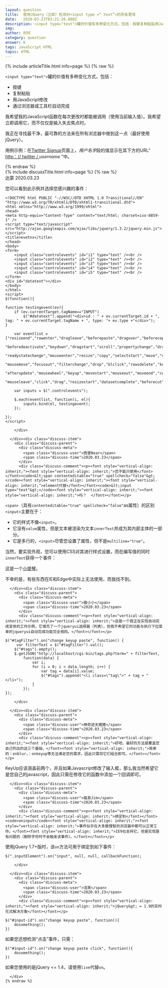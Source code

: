```yaml
---
layout: question
title:  使用JQuery（立即）检测对<input type =“ text”>的所有更改
date:   2020-03-23T03:21:26.000Z
description: <input type="text">罐的价值有多种变化方式，包括：按键复制粘贴用JavaScript修改通过浏览器或工具栏自动完成我希...
img: 
author: 村村
category: question
answer: 6
tags: JavaScript HTML
topic: HTML
---
```

<div class="article-root">
  <div class="article">
    {% include articleTitle.html info=page %}
    {% raw %}
    <div class="article-content"><p><font style="vertical-align: inherit;"></font><code>&lt;input type="text"&gt;</code><font style="vertical-align: inherit;"><font style="vertical-align: inherit;">罐</font><font style="vertical-align: inherit;">的价值有多种</font><font style="vertical-align: inherit;">变化方式，包括：</font></font></p>

<ul>
<li><font style="vertical-align: inherit;"><font style="vertical-align: inherit;">按键</font></font></li>
<li><font style="vertical-align: inherit;"><font style="vertical-align: inherit;">复制粘贴</font></font></li>
<li><font style="vertical-align: inherit;"><font style="vertical-align: inherit;">用JavaScript修改</font></font></li>
<li><font style="vertical-align: inherit;"><font style="vertical-align: inherit;">通过浏览器或工具栏自动完成</font></font></li>
</ul>

<p><font style="vertical-align: inherit;"><font style="vertical-align: inherit;">我希望我的JavaScript函数在每次更改时都能被调用（使用当前输入值）。</font><font style="vertical-align: inherit;">我希望立即调用它，而不仅仅是输入失去焦点时。</font></font></p>

<p><font style="vertical-align: inherit;"><font style="vertical-align: inherit;">我正在寻找最干净，最可靠的方法来在所有浏览器中做到这一点（最好使用jQuery）。</font></font></p>

<p><font style="vertical-align: inherit;"><font style="vertical-align: inherit;">用例示例：在</font></font><a href="http://twitter.com/signup" rel="noreferrer"><font style="vertical-align: inherit;"><font style="vertical-align: inherit;">Twitter Signup</font></font></a><font style="vertical-align: inherit;"><font style="vertical-align: inherit;">页面上，</font></font><em><font style="vertical-align: inherit;"><font style="vertical-align: inherit;">用户名字</font></font></em><font style="vertical-align: inherit;"><font style="vertical-align: inherit;">段的值显示在其</font><font style="vertical-align: inherit;">下方</font><font style="vertical-align: inherit;">的URL“ </font></font><a href="http://twitter/" rel="noreferrer"><font style="vertical-align: inherit;"><font style="vertical-align: inherit;">http：// twitter / </font></font></a><em><font style="vertical-align: inherit;"><font style="vertical-align: inherit;">username</font></font></em><font style="vertical-align: inherit;"><font style="vertical-align: inherit;"> ”中。</font></font></p></div>
    {% endraw %}
  </div>

  <div class="discuss-wrapper">
    {% include discussTitle.html info=page %}
    {% raw %}
    <div class="discuss-item">
        <div class="discuss-parent">
          <div class="discuss-meta">
            <span class="discuss-user">达蒙</span>
            <span class="discuss-time">2020.03.23</span>
          </div>
          <div class="discuss-comment"><p><font style="vertical-align: inherit;"><font style="vertical-align: inherit;">您可以看到此示例并选择您感兴趣的事件：</font></font></p>

<pre><code>&lt;!DOCTYPE html PUBLIC "-//W3C//DTD XHTML 1.0 Transitional//EN" "http://www.w3.org/TR/xhtml1/DTD/xhtml1-transitional.dtd"&gt;<font></font>
&lt;html xmlns="http://www.w3.org/1999/xhtml"&gt;<font></font>
&lt;head&gt;<font></font>
&lt;meta http-equiv="Content-Type" content="text/html; charset=iso-8859-1" /&gt;<font></font>
&lt;script type="text/javascript" src="http://ajax.googleapis.com/ajax/libs/jquery/1.3.2/jquery.min.js"&gt;&lt;/script&gt; <font></font>
&lt;title&gt;evetns&lt;/title&gt;<font></font>
&lt;/head&gt;<font></font>
&lt;body&gt;<font></font>
&lt;form&gt;<font></font>
    &lt;input class="controlevents" id="i1" type="text" /&gt;&lt;br /&gt;<font></font>
    &lt;input class="controlevents" id="i2" type="text" /&gt;&lt;br /&gt;<font></font>
    &lt;input class="controlevents" id="i3" type="text" /&gt;&lt;br /&gt;<font></font>
    &lt;input class="controlevents" id="i4" type="text" /&gt;&lt;br /&gt;<font></font>
    &lt;input class="controlevents" id="i5" type="text" /&gt;&lt;br /&gt;<font></font>
&lt;/form&gt;<font></font>
&lt;div id="datatext"&gt;&lt;/div&gt;<font></font>
&lt;/body&gt;<font></font>
&lt;/html&gt;<font></font>
&lt;script&gt;<font></font>
$(function(){<font></font>
<font></font>
function testingevent(ev){<font></font>
    if (ev.currentTarget.tagName=="INPUT")<font></font>
        $("#datatext").append("&lt;div&gt;id : " + ev.currentTarget.id + ", tag: " + ev.currentTarget.tagName + ", type: "+ ev.type +"&lt;/div&gt;");<font></font>
}   <font></font>
<font></font>
    var eventlist = ["resizeend","rowenter","dragleave","beforepaste","dragover","beforecopy","page","beforeactivate","beforeeditfocus","controlselect","blur",<font></font>
                    "beforedeactivate","keydown","dragstart","scroll","propertychange","dragenter","rowsinserted","mouseup","contextmenu","beforeupdate",<font></font>
                    "readystatechange","mouseenter","resize","copy","selectstart","move","dragend","rowexit","activate","focus","focusin","mouseover","cut",<font></font>
                    "mousemove","focusout","filterchange","drop","blclick","rowsdelete","keypress","losecapture","deactivate","datasetchanged","dataavailable",<font></font>
                    "afterupdate","mousewheel","keyup","movestart","mouseout","moveend","cellchange","layoutcomplete","help","errorupdate","mousedown","paste",<font></font>
                    "mouseleave","click","drag","resizestart","datasetcomplete","beforecut","change","error","abort","load","select"];<font></font>
<font></font>
    var inputs = $(".controlevents");<font></font>
<font></font>
    $.each(eventlist, function(i, el){<font></font>
        inputs.bind(el, testingevent);<font></font>
    });<font></font>
<font></font>
});<font></font>
&lt;/script&gt;<font></font>
</code></pre></div>
        </div>
        
      </div><div class="discuss-item">
        <div class="discuss-parent">
          <div class="discuss-meta">
            <span class="discuss-user">西里Near</span>
            <span class="discuss-time">2020.03.23</span>
          </div>
          <div class="discuss-comment"><p><font style="vertical-align: inherit;"><font style="vertical-align: inherit;">您不能只使用</font></font><code>&lt;span contenteditable="true" spellcheck="false"&gt;</code><font style="vertical-align: inherit;"><font style="vertical-align: inherit;">element代替</font></font><code>&lt;input type="text"&gt;</code><font style="vertical-align: inherit;"><font style="vertical-align: inherit;">吗？  </font></font></p>

<p><code>&lt;span&gt;</code><font style="vertical-align: inherit;"><font style="vertical-align: inherit;">（具有</font></font><code>contenteditable="true" spellcheck="false"</code><font style="vertical-align: inherit;"><font style="vertical-align: inherit;">as属性）的区别</font></font><code>&lt;input&gt;</code><font style="vertical-align: inherit;"><font style="vertical-align: inherit;">主要在于：</font></font></p>

<ul>
<li><font style="vertical-align: inherit;"><font style="vertical-align: inherit;">它的样式不像</font></font><code>&lt;input&gt;</code><font style="vertical-align: inherit;"><font style="vertical-align: inherit;">。</font></font></li>
<li><font style="vertical-align: inherit;"><font style="vertical-align: inherit;">它没有</font></font><code>value</code><font style="vertical-align: inherit;"><font style="vertical-align: inherit;">属性，但是文本被渲染为文本</font></font><code>innerText</code><font style="vertical-align: inherit;"><font style="vertical-align: inherit;">并成为其内部主体的一部分。  </font></font></li>
<li><font style="vertical-align: inherit;"><font style="vertical-align: inherit;">它是多行的，</font></font><code>&lt;input&gt;</code><font style="vertical-align: inherit;"><font style="vertical-align: inherit;">尽管您设置了属性，但不是</font></font><code>multiline="true"</code><font style="vertical-align: inherit;"><font style="vertical-align: inherit;">。</font></font></li>
</ul>

<p><font style="vertical-align: inherit;"><font style="vertical-align: inherit;">当然，要实现外观，您可以使用CSS对其进行样式设置，而在编写值的同时</font></font><code>innerText</code><font style="vertical-align: inherit;"><font style="vertical-align: inherit;">获得一个事件：</font></font></p>

<p><font style="vertical-align: inherit;"><font style="vertical-align: inherit;">这是一个</font></font><a href="https://jsfiddle.net/zs9168ac/" rel="nofollow noreferrer"><font style="vertical-align: inherit;"><font style="vertical-align: inherit;">小提琴</font></font></a><font style="vertical-align: inherit;"><font style="vertical-align: inherit;">。</font></font></p>

<p><font style="vertical-align: inherit;"><font style="vertical-align: inherit;">不幸的是，有些东西在IE和Edge中实际上无法使用，而我找不到。</font></font></p></div>
        </div>
        
      </div><div class="discuss-item">
        <div class="discuss-parent">
          <div class="discuss-meta">
            <span class="discuss-user">猿小小</span>
            <span class="discuss-time">2020.03.23</span>
          </div>
          <div class="discuss-comment"><p><font style="vertical-align: inherit;"><font style="vertical-align: inherit;">这是一个我正在实现自动完成变体的工作示例，它填充了一个jqueryui选择器（列表），但我不希望它的功能与执行下拉菜单的jqueryui自动完成功能完全相同。</font></font></p>

<pre><code>$("#tagFilter").on("change keyup paste", function() {<font></font>
     var filterText = $("#tagFilter").val();<font></font>
    $("#tags").empty();<font></font>
    $.getJSON("http://localhost/cgi-bin/tags.php?term=" + filterText,<font></font>
        function(data) {<font></font>
            var i;<font></font>
            for (i = 0; i &lt; data.length; i++) {<font></font>
                var tag = data[i].value;<font></font>
                $("#tags").append("&lt;li class=\"tag\"&gt;" + tag + "&lt;/li&gt;");<font></font>
            }<font></font>
        }); <font></font>
});<font></font>
</code></pre></div>
        </div>
        
      </div><div class="discuss-item">
        <div class="discuss-parent">
          <div class="discuss-meta">
            <span class="discuss-user">神奇逆天猪猪</span>
            <span class="discuss-time">2020.03.23</span>
          </div>
          <div class="discuss-comment"><p><font style="vertical-align: inherit;"><font style="vertical-align: inherit;">好吧，最好的方法是覆盖您自己列出的这三个基础。</font><font style="vertical-align: inherit;">简单的：onblur，：onkeyup等无法满足您的需求，因此只需将它们组合即可。</font></font></p>

<p><font style="vertical-align: inherit;"><font style="vertical-align: inherit;">KeyUp应该涵盖前两个，并且如果Javascript修改了输入框，那么我当然希望它是您自己的javascript，因此只需在修改它的函数中添加一个回调即可。</font></font></p></div>
        </div>
        
      </div><div class="discuss-item">
        <div class="discuss-parent">
          <div class="discuss-meta">
            <span class="discuss-user">路易Jim</span>
            <span class="discuss-time">2020.03.23</span>
          </div>
          <div class="discuss-comment"><p><font style="vertical-align: inherit;"><font style="vertical-align: inherit;">绑定到</font></font><code>oninput</code><font style="vertical-align: inherit;"><font style="vertical-align: inherit;">事件似乎在大多数理智的浏览器中都可以正常工作。</font><font style="vertical-align: inherit;">IE9也支持它，但是实现是有问题的（删除字符时不会触发该事件）。</font></font></p>

<p><font style="vertical-align: inherit;"><font style="vertical-align: inherit;">使用jQuery 1.7+版时，该</font></font><code>on</code><font style="vertical-align: inherit;"><font style="vertical-align: inherit;">方法可用于绑定到如下事件：</font></font></p>

<pre><code>$(".inputElement").on("input", null, null, callbackFunction);
</code></pre></div>
        </div>
        
      </div><div class="discuss-item">
        <div class="discuss-parent">
          <div class="discuss-meta">
            <span class="discuss-user">泡芙</span>
            <span class="discuss-time">2020.03.23</span>
          </div>
          <div class="discuss-comment"><p><font style="vertical-align: inherit;"><font style="vertical-align: inherit;">jQuery&gt; = 1.9的实时花式解决方案</font></font></p>

<pre><code>$("#input-id").on("change keyup paste", function(){<font></font>
    dosomething();<font></font>
})<font></font>
</code></pre>

<p><font style="vertical-align: inherit;"><font style="vertical-align: inherit;">如果您还想检测“点击”事件，只需：</font></font></p>

<pre><code>$("#input-id").on("change keyup paste click", function(){<font></font>
    dosomething();<font></font>
})<font></font>
</code></pre>

<p><font style="vertical-align: inherit;"><font style="vertical-align: inherit;">如果您使用的是jQuery &lt;= 1.4，请使用</font></font><code>live</code><font style="vertical-align: inherit;"><font style="vertical-align: inherit;">代替</font></font><code>on</code><font style="vertical-align: inherit;"><font style="vertical-align: inherit;">。</font></font></p></div>
        </div>
        
      </div>
    {% endraw %}
  </div>
<div>
